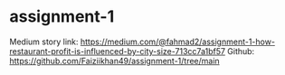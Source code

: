 # assignment-1
Medium story link: https://medium.com/@fahmad2/assignment-1-how-restaurant-profit-is-influenced-by-city-size-713cc7a1bf57
Github:  https://github.com/Faiziikhan49/assignment-1/tree/main
